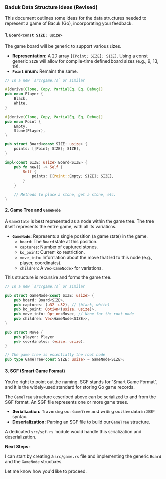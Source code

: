 ### Baduk Data Structure Ideas (Revised)

This document outlines some ideas for the data structures needed to represent a game of Baduk (Go), incorporating your feedback.

#### 1. `Board<const SIZE: usize>`

The game board will be generic to support various sizes.

*   **Representation:** A 2D array `[[Point; SIZE]; SIZE]`. Using a const generic `SIZE` will allow for compile-time defined board sizes (e.g., 9, 13, 19).
*   **`Point` enum:** Remains the same.

```rust
// In a new `src/game.rs` or similar

#[derive(Clone, Copy, PartialEq, Eq, Debug)]
pub enum Player {
    Black,
    White,
}

#[derive(Clone, Copy, PartialEq, Eq, Debug)]
pub enum Point {
    Empty,
    Stone(Player),
}

pub struct Board<const SIZE: usize> {
    points: [[Point; SIZE]; SIZE],
}

impl<const SIZE: usize> Board<SIZE> {
    pub fn new() -> Self {
        Self {
            points: [[Point::Empty; SIZE]; SIZE],
        }
    }

    // Methods to place a stone, get a stone, etc.
}
```

#### 2. Game Tree and `GameNode`

A `GameState` is best represented as a node within the game tree. The tree itself represents the entire game, with all its variations.

*   **`GameNode`:** Represents a single position (a game state) in the game.
    *   `board`: The `Board` state at this position.
    *   `captures`: Number of captured stones.
    *   `ko_point`: Current ko restriction.
    *   `move_info`: Information about the move that led to this node (e.g., player, coordinates).
    *   `children`: A `Vec<GameNode>` for variations.

This structure is recursive and forms the game tree.

```rust
// In a new `src/game.rs` or similar

pub struct GameNode<const SIZE: usize> {
    pub board: Board<SIZE>,
    pub captures: (u32, u32), // (black, white)
    pub ko_point: Option<(usize, usize)>,
    pub move_info: Option<Move>, // None for the root node
    pub children: Vec<GameNode<SIZE>>,
}

pub struct Move {
    pub player: Player,
    pub coordinates: (usize, usize),
}

// The game tree is essentially the root node
pub type GameTree<const SIZE: usize> = GameNode<SIZE>;
```

#### 3. SGF (Smart Game Format)

You're right to point out the naming. SGF stands for "Smart Game Format", and it is the widely-used standard for storing Go game records.

The `GameTree` structure described above can be serialized to and from the SGF format. An SGF file represents one or more game trees.

*   **Serialization:** Traversing our `GameTree` and writing out the data in SGF syntax.
*   **Deserialization:** Parsing an SGF file to build our `GameTree` structure.

A dedicated `src/sgf.rs` module would handle this serialization and deserialization.

**Next Steps:**

I can start by creating a `src/game.rs` file and implementing the generic `Board` and the `GameNode` structures.

Let me know how you'd like to proceed.
